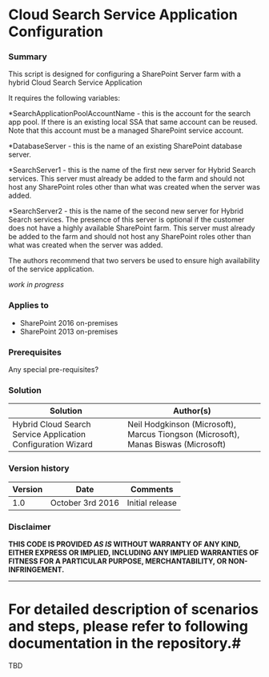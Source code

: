 # Cloud Search Service Application Configuration #

### Summary ###
This script is designed for configuring a SharePoint Server farm with a hybrid Cloud Search Service Application

It requires the following variables:

*SearchApplicationPoolAccountName - this is the account for the search app pool. If there is an existing local SSA that same account can be reused. Note that this account must be a managed SharePoint service account.

*DatabaseServer - this is the name of an existing SharePoint database server.

*SearchServer1 - this is the name of the first new server for Hybrid Search services.  This server must already be added to the farm and should not host any SharePoint roles other than what was created when the server was added.

*SearchServer2 - this is the name of the second new server for Hybrid Search services.  The presence of this server is optional if the customer does not have a highly available SharePoint farm. This server must already be added to the farm and should not host any SharePoint roles other than what was created when the server was added.

The authors recommend that two servers be used to ensure high availability of the service application.
    

*work in progress*
 
### Applies to ###
-  SharePoint 2016 on-premises
-  SharePoint 2013 on-premises

### Prerequisites ###
Any special pre-requisites?

### Solution ###
Solution | Author(s)
---------|----------
Hybrid Cloud Search Service Application Configuration Wizard | Neil Hodgkinson (Microsoft), Marcus Tiongson (Microsoft), Manas Biswas (Microsoft)
 
### Version history ###
Version  | Date | Comments
---------| -----| --------
1.0  | October 3rd 2016 | Initial release

### Disclaimer ###
**THIS CODE IS PROVIDED *AS IS* WITHOUT WARRANTY OF ANY KIND, EITHER EXPRESS OR IMPLIED, INCLUDING ANY IMPLIED WARRANTIES OF FITNESS FOR A PARTICULAR PURPOSE, MERCHANTABILITY, OR NON-INFRINGEMENT.**


----------

# For detailed description of scenarios and steps, please refer to following documentation in the repository.#

TBD
